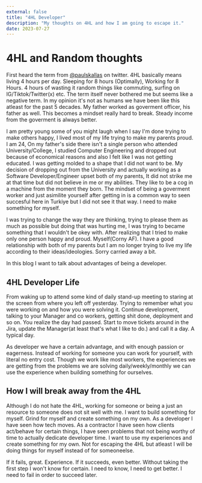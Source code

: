 ```yaml
---
external: false
title: "4HL Developer"
description: "My thoughts on 4HL and how I am going to escape it."
date: 2023-07-27
---
```


# 4HL and Random thoughts

First heard the term from [@paulskallas](https://twitter.com/PaulSkallas) on twitter. 4HL basically means living 4 hours per day. Sleeping for 8 hours (Optimally), Working for 8 Hours. 4 hours of wasting it random things like commuting, surfing on IG/Tiktok/Twitter(x) etc. The term itself never bothered me but seems like a negative term. In my opinion it's not as humans we have been like this atleast for the past 5 decades. My father worked as goverment officer, his father as well. This becomes a mindset really hard to break. Steady income from the goverment is always better.

I am pretty young some of you might laugh when I say I'm done trying to make others happy, I lived most of my life trying to make my parents proud. I am 24, On my father's side there isn't a single person who attended University/College, I studied Computer Engineering and dropped out because of economical reasons and also I felt like I was not getting educated. I was getting molded to a shape that I did not want to be. My decision of dropping out from the University and actually working as a Software Developer/Engineer upset both of my parents, It did not strike me at that time but did not believe in me or my abilities. They like to be a cog in a machine from the moment they born. The mindset of being a goverment worker and just asimilite yourself after getting in is a common way to seen succesful here in Turkiye but I did not see it that way. I need to make something for myself.

I was trying to change the way they are thinking, trying to please them as much as possible but doing that was hurting me, I was trying to became something that I wouldn't be okey with. After realizing that I tried to make only one person happy and proud. Myself(Corny AF). I have a good relationship with both of my parents but I am no longer trying to live my life according to their ideas/ideologies. Sorry carried away a bit.

In this blog I want to talk about advantages of being a developer.

## 4HL Developer Life

From waking up to attend some kind of daily stand-up meeting to staring at the screen from where you left off yesterday. Trying to remember what you were working on and how you were solving it. Continue development, talking to your Manager and co workers, getting shit done, deployment and so on. You realize the day had passed. Start to move tickets around in the Jira, update the Manager(at least that's what I like to do.) and call it a day. A typical day.

As developer we have a certain advantage, and with enough passion or eagerness. Instead of working for someone you can work for yourself, with literal no entry cost. Though we work like most workers, the experiences we are getting from the problems we are solving daily/weekly/monthly we can use the experience when building something for ourselves.

## How I will break away from the 4HL

Although I do not hate the 4HL, working for someone or being a just an resource to someone does not sit well with me. I want to build something for myself. Grind for myself and create something on my own. As a developer I have seen how tech moves. As a contractor I have seen how clients act/behave for certain things, I have seen problems that not being worthy of time to actually dedicate developer time. I want to use my experiences and create something for my own. Not for escaping the 4HL but atleast I will be doing things for myself instead of for someoneelse.

If it fails, great. Experience. If it succeeds, even better. Without taking the first step I won't know for certain. I need to know, I need to get better. I need to fail in order to succeed later.
